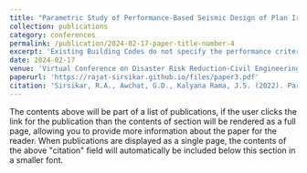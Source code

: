 ```yaml
---
title: "Parametric Study of Performance-Based Seismic Design of Plan Irregular RC Frames- Indian Scenario"
collection: publications
category: conferences
permalink: /publication/2024-02-17-paper-title-number-4
excerpt: 'Existing Building Codes do not specify the performance criteria of individual structural members under various levels of shaking during earthquake or ground motions. Thus several developing and developed countries all across world have incorporated changes in their seismic codes for practical applications. In India, there is no proper description of 'Earthquake-Resistant' building. Buildings should be clearly categorised and designed according to Performance Objectives. Strict guidelines must be laid down that all buildings should be designated, designed and offered as 'Earthquake-Resistant-Collapse Prevention/Life Safety/Immediate Occupancy'. It is interesting to know that India is the only seismic-prone country in the world that has neither its own Performance-Based Seismic Design (PSBD) Code nor a dedicated Hospital Design Code. Moreover, in the current Indian seismic code, displacements and forces are within the elastic limit, i.e., the assumed behavior is linear. In fact, however the structural response to the major earthquake is not elastic. The formation of plastic hinges exceeding Collapse Prevention state occurs in most structural members. Retrofitting had also proved to be uneconomical for the buildings to perform better under severe earthquakes. This paper presents a comparative PBSD analysis of G+4 regular and all 5 types of Plan Irregular RC frames using Response Spectrum and Time History methods in Zone IV & Zone V as per IS 1893:2016. The primary objective of the study is to verify the essential dimensions of primary structural members in the Lifeline Structures Condition of Collapse Prevention and Life Safety. The Time-History data for Bhuj Earthquake was used for this analysis. The Pushover Analysis is then carried out to study the inelastic behavior of the structure. The research is very useful for practicing Structural Engineers to determine the minimum dimensions of slabs, beams and columns in different configurations of normal and plan irregular frames to be carried out in the state of Life Safety and Collapse Prevention.'
date: 2024-02-17
venue: 'Virtual Conference on Disaster Risk Reduction-Civil Engineering for a Disaster Resilient Society (VCDRR 2021)'
paperurl: 'https://rajat-sirsikar.github.io/files/paper3.pdf'
citation: 'Sirsikar, R.A., Awchat, G.D., Kalyana Rama, J.S. (2022). Parametric Study of Performance-Based Seismic Design of Plan Irregular RC Frames—Indian Scenario. In: Kolathayar S., Chian, S.C. (eds) Recent Advances in Earthquake Engineering . Lecture Notes in Civil Engineering, vol 175. Springer, Singapore. https://doi.org/10.1007/978-981-16-4617-1_34'
---
```


The contents above will be part of a list of publications, if the user clicks the link for the publication than the contents of section will be rendered as a full page, allowing you to provide more information about the paper for the reader. When publications are displayed as a single page, the contents of the above "citation" field will automatically be included below this section in a smaller font.
